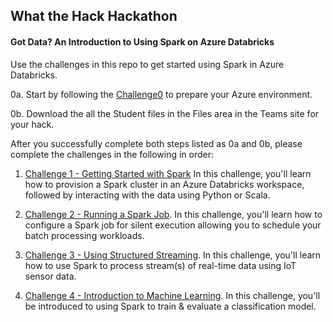 ## What the Hack Hackathon

####  Got Data? An Introduction to Using Spark on Azure Databricks

Use the challenges in this repo to get started using Spark in Azure Databricks.

0a. Start by following the [Challenge0](Challenges/Challenge0-SetupGuide.docx) to prepare your Azure environment. 

0b. Download the all the Student files in the Files area in the Teams site for your hack.
 
After you successfully complete both steps listed as 0a and 0b, please complete the challenges in the following in order:

1. [Challenge 1 - Getting Started with Spark](Challenges/Challenge1-GettingStartedwithSpark.docx) In this challenge, you'll learn how to provision a Spark cluster in an Azure Databricks workspace, followed by interacting with the data using Python or Scala.

2. [Challenge 2 - Running a Spark Job](Challenges/Challenge2-RunningSparkJob.docx). In this challenge, you'll learn how to configure a Spark job for silent execution allowing you to schedule your batch processing workloads.

3. [Challenge 3 - Using Structured Streaming](Challenges/Challenge3-SparkStreaming.docx). In this challenge, you'll learn how to use Spark to process stream(s) of real-time data using IoT sensor data.

4. [Challenge 4 - Introduction to Machine Learning](Challenges/Challenge4-IntroductionSparkforMachineLearning.docx). In this challenge, you'll be introduced to using Spark to train &  evaluate a classification model.
